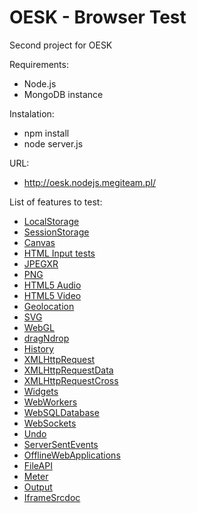 OESK - Browser Test
====

Second project for OESK

Requirements:
* Node.js
* MongoDB instance

Instalation:
* npm install
* node server.js

URL:
* http://oesk.nodejs.megiteam.pl/

List of features to test:
* <a href="http://www.w3.org/TR/webstorage/" target="_blank">LocalStorage</a>
* <a href="http://www.w3.org/TR/webstorage/" target="_blank">SessionStorage</a>
* <a href="http://www.w3.org/TR/2dcontext/" target="_blank">Canvas</a>
* <a href="http://www.w3.org/TR/html5/forms.html" target="_blank">HTML Input tests</a>
* <a href="http://en.wikipedia.org/wiki/JPEG_XR" target="_blank">JPEGXR</a>
* <a href="http://www.w3.org/TR/compositing-1/#canvascompositingandblending" target="_blank">PNG</a>
* <a href="http://www.w3.org/TR/html5/embedded-content-0.html#the-audio-element" target="_blank">HTML5 Audio</a>
* <a href="http://www.w3.org/TR/html5/embedded-content-0.html#the-video-element" target="_blank">HTML5 Video</a>
* <a href="http://www.w3.org/TR/geolocation-API/" target="_blank">Geolocation</a>
* <a href="http://www.w3.org/TR/html5/embedded-content-0.html#svg" target="_blank">SVG</a>
* <a href="http://docs.webplatform.org/wiki/webgl" target="_blank">WebGL</a>
* <a href="http://www.w3schools.com/html/html5_draganddrop.asp" target="_blank">dragNdrop</a>
* <a href="http://www.w3.org/TR/html5/browsers.html#the-history-interface" target="_blank">History</a>
* <a href="http://www.w3.org/TR/XMLHttpRequest/" target="_blank">XMLHttpRequest</a>
* <a href="http://www.w3.org/TR/XMLHttpRequest/" target="_blank">XMLHttpRequestData</a>
* <a href="http://www.w3.org/TR/XMLHttpRequest/" target="_blank">XMLHttpRequestCross</a>
* <a href="#" target="_blank">Widgets</a>
* <a href="http://www.w3schools.com/html/html5_webworkers.asp" target="_blank">WebWorkers</a>
* <a href="http://www.w3.org/TR/webdatabase/" target="_blank">WebSQLDatabase</a>
* <a href="http://www.w3.org/TR/websockets/" target="_blank">WebSockets</a>
* <a href="#" target="_blank">Undo</a>
* <a href="http://www.w3.org/TR/eventsource/" target="_blank">ServerSentEvents</a>
* <a href="http://www.w3.org/TR/html5/browsers.html#offline" target="_blank">OfflineWebApplications</a>
* <a href="http://dev.w3.org/2006/webapi/FileAPI/#filereader-interface" target="_blank">FileAPI</a>
* <a href="http://www.w3.org/TR/html5/forms.html#the-meter-element" target="_blank">Meter</a>
* <a href="http://www.w3.org/TR/html5/forms.html#the-output-element" target="_blank">Output</a>
* <a href="http://www.w3.org/TR/html5/embedded-content-0.html#attr-iframe-srcdoc" target="_blank">IframeSrcdoc</a>